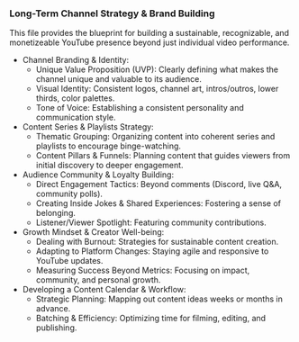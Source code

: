 ### Long-Term Channel Strategy & Brand Building

This file provides the blueprint for building a sustainable, recognizable, and monetizeable YouTube presence beyond just individual video performance.

 * Channel Branding & Identity:
   * Unique Value Proposition (UVP): Clearly defining what makes the channel unique and valuable to its audience.
   * Visual Identity: Consistent logos, channel art, intros/outros, lower thirds, color palettes.
   * Tone of Voice: Establishing a consistent personality and communication style.
 * Content Series & Playlists Strategy:
   * Thematic Grouping: Organizing content into coherent series and playlists to encourage binge-watching.
   * Content Pillars & Funnels: Planning content that guides viewers from initial discovery to deeper engagement.
 * Audience Community & Loyalty Building:
   * Direct Engagement Tactics: Beyond comments (Discord, live Q&A, community polls).
   * Creating Inside Jokes & Shared Experiences: Fostering a sense of belonging.
   * Listener/Viewer Spotlight: Featuring community contributions.
 * Growth Mindset & Creator Well-being:
   * Dealing with Burnout: Strategies for sustainable content creation.
   * Adapting to Platform Changes: Staying agile and responsive to YouTube updates.
   * Measuring Success Beyond Metrics: Focusing on impact, community, and personal growth.
 * Developing a Content Calendar & Workflow:
   * Strategic Planning: Mapping out content ideas weeks or months in advance.
   * Batching & Efficiency: Optimizing time for filming, editing, and publishing.
